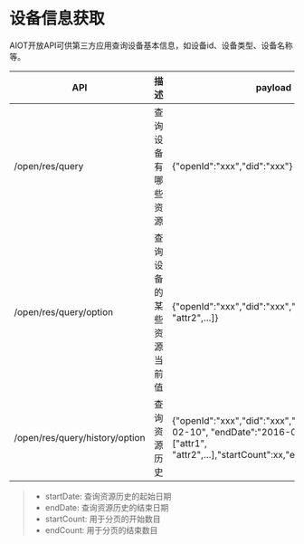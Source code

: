 # 设备信息获取

AIOT开放API可供第三方应用查询设备基本信息，如设备id、设备类型、设备名称等。

| API | 描述 | payload | header | response |
| -- | -- | -- | -- | -- |
| /open/res/query | 查询设备有哪些资源 | {"openId":"xxx","did":"xxx"} | {"Appid":"xxx","Appkey":"xxx","Openid":"xxx","Access-Token":"xxx"} | {"code":0(errorcode), "result":{"did":"xxx","attr":[{"attr1":"xxx","name":"xxx","minValue":"xxx","maxValue":"xxx","enum":[xx,xx,xx]}]}} |
| /open/res/query/option | 查询设备的某些资源当前值 | {"openId":"xxx","did":"xxx","option":["attr1", "attr2",…]} | {"Appid":"xxx","Appkey":"xxx","Openid":"xxx","Access-Token":"xxx"} | {"code":0(errorcode), "result":{"did":"xxx","data":{"attr1":"xxx","attr2",...}}} |
| /open/res/query/history/option | 查询资源历史 |{"openId":"xxx","did":"xxx","startDate":"2016-02-10", "endDate":"2016-03-10", "option":["attr1", "attr2",…],"startCount":xx,"endCount":xx} | {"code":0|errorcode, "result":{"did":"11111","data":[{"attr1":"value","time":xxxxx},{"attr1":"value","time":xxxx},{"attr2":"value","time":xxxxx},{},...]}} |

> - startDate: 查询资源历史的起始日期
> - endDate: 查询资源历史的结束日期
> - startCount: 用于分页的开始数目
> - endCount: 用于分页的结束数目
